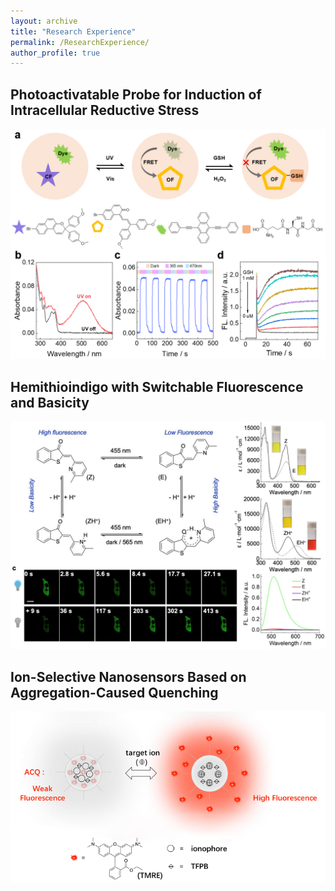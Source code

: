 ```yaml
---
layout: archive
title: "Research Experience"
permalink: /ResearchExperience/
author_profile: true
---
```


## Photoactivatable Probe for Induction of Intracellular Reductive Stress
![](images/image1.png)

## Hemithioindigo with Switchable Fluorescence and Basicity
![](images/image2.png)


## Ion-Selective Nanosensors Based on Aggregation-Caused Quenching
![](images/image3.png)
